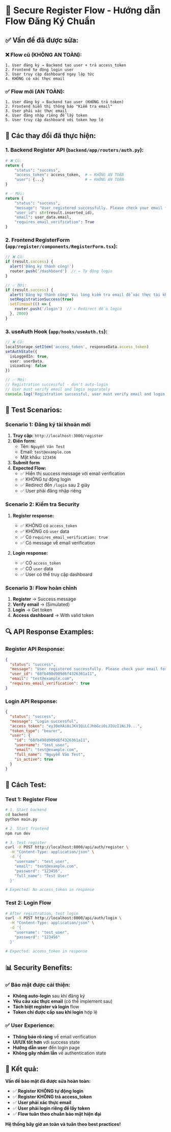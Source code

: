 # 🔐 Secure Register Flow - Hướng dẫn Flow Đăng Ký Chuẩn

## ✅ **Vấn đề đã được sửa:**

### **❌ Flow cũ (KHÔNG AN TOÀN):**
```
1. User đăng ký → Backend tạo user + trả access_token
2. Frontend tự động login user
3. User truy cập dashboard ngay lập tức
4. KHÔNG có xác thực email
```

### **✅ Flow mới (AN TOÀN):**
```
1. User đăng ký → Backend tạo user (KHÔNG trả token)
2. Frontend hiển thị thông báo "Kiểm tra email"
3. User phải xác thực email
4. User đăng nhập riêng để lấy token
5. User truy cập dashboard với token hợp lệ
```

## 🔧 **Các thay đổi đã thực hiện:**

### **1. Backend Register API (`backend/app/routers/auth.py`):**
```python
# ❌ Cũ:
return {
    "status": "success",
    "access_token": access_token,  # ← KHÔNG AN TOÀN
    "user": {...}                  # ← KHÔNG AN TOÀN
}

# ✅ Mới:
return {
    "status": "success",
    "message": "User registered successfully. Please check your email for verification.",
    "user_id": str(result.inserted_id),
    "email": user_data.email,
    "requires_email_verification": True
}
```

### **2. Frontend RegisterForm (`app/register/components/RegisterForm.tsx`):**
```typescript
// ❌ Cũ:
if (result.success) {
  alert('Đăng ký thành công!')
  router.push('/dashboard')  // ← Tự động login
}

// ✅ Mới:
if (result.success) {
  alert('Đăng ký thành công! Vui lòng kiểm tra email để xác thực tài khoản.')
  setRegistrationSuccess(true)
  setTimeout(() => {
    router.push('/login')  // ← Redirect đến login
  }, 2000)
}
```

### **3. useAuth Hook (`app/hooks/useAuth.ts`):**
```typescript
// ❌ Cũ:
localStorage.setItem('access_token', responseData.access_token)
setAuthState({
  isLoggedIn: true,
  user: userData,
  isLoading: false
})

// ✅ Mới:
// Registration successful - don't auto-login
// User must verify email and login separately
console.log('Registration successful, user must verify email and login separately')
```

## 🧪 **Test Scenarios:**

### **Scenario 1: Đăng ký tài khoản mới**
1. **Truy cập:** `http://localhost:3000/register`
2. **Điền form:**
   - Tên: `Nguyễn Văn Test`
   - Email: `test@example.com`
   - Mật khẩu: `123456`
3. **Submit form**
4. **Expected Flow:**
   - ✅ Hiển thị success message với email verification
   - ✅ KHÔNG tự động login
   - ✅ Redirect đến `/login` sau 2 giây
   - ✅ User phải đăng nhập riêng

### **Scenario 2: Kiểm tra Security**
1. **Register response:**
   - ✅ KHÔNG có `access_token`
   - ✅ KHÔNG có `user` data
   - ✅ Có `requires_email_verification: true`
   - ✅ Có message về email verification

2. **Login response:**
   - ✅ CÓ `access_token`
   - ✅ CÓ `user` data
   - ✅ User có thể truy cập dashboard

### **Scenario 3: Flow hoàn chỉnh**
1. **Register** → Success message
2. **Verify email** → (Simulated)
3. **Login** → Get token
4. **Access dashboard** → With valid token

## 🔍 **API Response Examples:**

### **Register API Response:**
```json
{
  "status": "success",
  "message": "User registered successfully. Please check your email for verification.",
  "user_id": "68fb498d909d6f4326361a11",
  "email": "test@example.com",
  "requires_email_verification": true
}
```

### **Login API Response:**
```json
{
  "status": "success",
  "message": "Login successful",
  "access_token": "eyJ0eXAiOiJKV1QiLCJhbGciOiJIUzI1NiJ9...",
  "token_type": "bearer",
  "user": {
    "id": "68fb498d909d6f4326361a11",
    "username": "test_user",
    "email": "test@example.com",
    "full_name": "Nguyễn Văn Test",
    "is_active": true
  }
}
```

## 🚀 **Cách Test:**

### **Test 1: Register Flow**
```bash
# 1. Start backend
cd backend
python main.py

# 2. Start frontend
npm run dev

# 3. Test register
curl -X POST http://localhost:8000/api/auth/register \
  -H "Content-Type: application/json" \
  -d '{
    "username": "test_user",
    "email": "test@example.com",
    "password": "123456",
    "full_name": "Test User"
  }'

# Expected: No access_token in response
```

### **Test 2: Login Flow**
```bash
# After registration, test login
curl -X POST http://localhost:8000/api/auth/login \
  -H "Content-Type: application/json" \
  -d '{
    "username": "test_user",
    "password": "123456"
  }'

# Expected: access_token in response
```

## 📊 **Security Benefits:**

### **✅ Bảo mật được cải thiện:**
- **Không auto-login** sau khi đăng ký
- **Yêu cầu xác thực email** (có thể implement sau)
- **Tách biệt register và login** flow
- **Token chỉ được cấp sau khi login** hợp lệ

### **✅ User Experience:**
- **Thông báo rõ ràng** về email verification
- **UI/UX tốt hơn** với success state
- **Hướng dẫn user** đến login page
- **Không gây nhầm lẫn** về authentication state

## 🎯 **Kết quả:**

**Vấn đề bảo mật đã được sửa hoàn toàn:**
- ✅ **Register KHÔNG tự động login**
- ✅ **Register KHÔNG trả access_token**
- ✅ **User phải xác thực email**
- ✅ **User phải login riêng để lấy token**
- ✅ **Flow tuân theo chuẩn bảo mật hiện đại**

**Hệ thống bây giờ an toàn và tuân theo best practices!**
